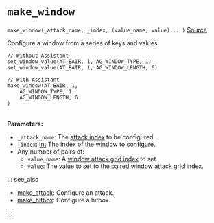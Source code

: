 # `make_window`

`make_window(_attack_name, _index, (value_name, value)... )` [Source](https://github.com/Rivals-Workshop-Community-Projects/injector-library/blob/main/inject/attacks.gml)

Configure a window from a series of keys and values.

```gml
// Without Assistant
set_window_value(AT_BAIR, 1, AG_WINDOW_TYPE, 1)
set_window_value(AT_BAIR, 1, AG_WINDOW_LENGTH, 6)

// With Assistant
make_window(AT_BAIR, 1,
    AG_WINDOW_TYPE, 1,
    AG_WINDOW_LENGTH, 6
)
```

\
**Parameters:**

- `_attack_name`: The [attack index](https://rivalsofaether.com/attack-indexes/) to be configured.
- `_index`: [int](/workshop_guide/programming/learning_path/data_types.md#integers) The index of the window to
  configure.
- Any number of pairs of:
    - `value_name`:
      A [window attack grid index](https://rivalsofaether.com/attack-grid-arindexes/#post-153:~:text=Window%20Data,These%20values%20only)
      to set.
    - `value`: The value to set to the paired window attack grid index.

::: see_also

- [make_attack](make_attack.md): Configure an attack.
- [make_hitbox](make_hitbox.md): Configure a hitbox.

:::
